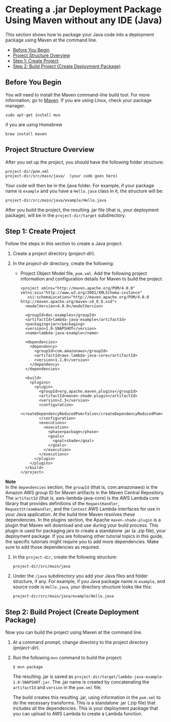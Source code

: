 # Creating a \.jar Deployment Package Using Maven without any IDE \(Java\)<a name="java-create-jar-pkg-maven-no-ide"></a>

This section shows how to package your Java code into a deployment package using Maven at the command line\.


+ [Before You Begin](#java-create-jar-pkg-maven-no-ide-pre-req)
+ [Project Structure Overview](#java-create-jar-pkg-maven-no-ide-overview)
+ [Step 1: Create Project](#java-create-jar-pkg-maven-no-ide-create-project)
+ [Step 2: Build Project \(Create Deployment Package\)](#java-create-jar-pkg-maven-no-ide-build-project)

## Before You Begin<a name="java-create-jar-pkg-maven-no-ide-pre-req"></a>

You will need to install the Maven command\-line build tool\. For more information, go to [Maven](https://maven.apache.org/)\. If you are using Linux, check your package manager\.

```
sudo apt-get install mvn
```

if you are using Homebrew

```
brew install maven
```

## Project Structure Overview<a name="java-create-jar-pkg-maven-no-ide-overview"></a>

After you set up the project, you should have the following folder structure:

```
project-dir/pom.xml           
project-dir/src/main/java/  (your code goes here)
```

Your code will then be in the /java folder\. For example, if your package name is `example` and you have a `Hello.java` class in it, the structure will be:

```
project-dir/src/main/java/example/Hello.java
```

After you build the project, the resulting \.jar file \(that is, your deployment package\), will be in the `project-dir/target` subdirectory\.

## Step 1: Create Project<a name="java-create-jar-pkg-maven-no-ide-create-project"></a>

Follow the steps in this section to create a Java project\.

1. Create a project directory \(*project\-dir*\)\. 

1. In the *project\-dir* directory, create the following:

   + Project Object Model file, `pom.xml`\. Add the following project information and configuration details for Maven to build the project\.

     ```
     <project xmlns="http://maven.apache.org/POM/4.0.0" xmlns:xsi="http://www.w3.org/2001/XMLSchema-instance"
     	xsi:schemaLocation="http://maven.apache.org/POM/4.0.0 http://maven.apache.org/maven-v4_0_0.xsd">
       <modelVersion>4.0.0</modelVersion>
     
       <groupId>doc-examples</groupId>
       <artifactId>lambda-java-example</artifactId>
       <packaging>jar</packaging>
       <version>1.0-SNAPSHOT</version>
       <name>lambda-java-example</name>
     
       <dependencies>
         <dependency>
           <groupId>com.amazonaws</groupId>
           <artifactId>aws-lambda-java-core</artifactId>
           <version>1.1.0</version>
         </dependency>
       </dependencies>
     
       <build>
         <plugins>
           <plugin>
             <groupId>org.apache.maven.plugins</groupId>
             <artifactId>maven-shade-plugin</artifactId>
             <version>2.3</version>
             <configuration>
               <createDependencyReducedPom>false</createDependencyReducedPom>
             </configuration>
             <executions>
               <execution>
                 <phase>package</phase>
                 <goals>
                   <goal>shade</goal>
                 </goals>
               </execution>
             </executions>
           </plugin>
         </plugins>
       </build>
     </project>
     ```
**Note**  
In the `dependencies` section, the `groupId` \(that is, com\.amazonaws\) is the Amazon AWS group ID for Maven artifacts in the Maven Central Repository\. The `artifactId` \(that is, aws\-lambda\-java\-core\) is the AWS Lambda core library that provides definitions of the `RequestHandler`, `RequestStreamHandler`, and the `Context` AWS Lambda interfaces for use in your Java application\. At the build time Maven resolves these dependencies\. 
In the plugins section, the Apache `maven-shade-plugin` is a plugin that Maven will download and use during your build process\. This plugin is used for packaging jars to create a standalone \.jar \(a \.zip file\), your deployment package\.
If you are following other tutorial topics in this guide, the specific tutorials might require you to add more dependencies\. Make sure to add those dependencies as required\.

1. In the `project-dir`, create the following structure:

   ```
   project-dir/src/main/java 
   ```

1. Under the `/java` subdirectory you add your Java files and folder structure, if any\. For example, if you Java package name is `example`, and source code is `Hello.java`, your directory structure looks like this:

   ```
   project-dir/src/main/java/example/Hello.java
   ```

## Step 2: Build Project \(Create Deployment Package\)<a name="java-create-jar-pkg-maven-no-ide-build-project"></a>

Now you can build the project using Maven at the command line\.

1. At a command prompt, change directory to the project directory \(*project\-dir*\)\.

1. Run the following `mvn` command to build the project:

   ```
   $ mvn package
   ```

   The resulting \.jar is saved as `project-dir/target/lambda-java-example-1.0-SNAPSHOT.jar`\. The \.jar name is created by concatenating the `artifactId` and `version` in the `pom.xml` file\. 

   The build creates this resulting \.jar, using information in the `pom.xml` to do the necessary transforms\. This is a standalone \.jar \(\.zip file\) that includes all the dependencies\. This is your deployment package that you can upload to AWS Lambda to create a Lambda function\.